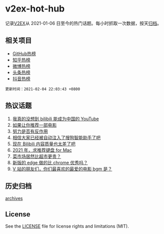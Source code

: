 # v2ex-hot-hub

 记录[V2EX](https://www.v2ex.com/)从 2021-01-06 日至今的热门话题。每小时抓取一次数据，按天[归档](archives)。
 
 ## 相关项目

- [GitHub热榜](https://github.com/lonnyzhang423/github-hot-hub)
- [知乎热榜](https://github.com/lonnyzhang423/zhihu-hot-hub)
- [微博热榜](https://github.com/lonnyzhang423/weibo-hot-hub)
- [头条热榜](https://github.com/lonnyzhang423/toutiao-hot-hub)
- [抖音热榜](https://github.com/lonnyzhang423/douyin-hot-hub)


 `更新时间：2021-02-04 22:03:43 +0800`

## 热议话题

1. [我真的没想到 bilibili 能成为中国的 YouTube](https://www.v2ex.com/t/751071)
1. [如果让你推荐一部电影](https://www.v2ex.com/t/751220)
1. [努力是否有反作用](https://www.v2ex.com/t/751265)
1. [相信大家已经被自动注入了搜狗智能助手了吧](https://www.v2ex.com/t/751120)
1. [现在 Bilibili 内容质量也太差了吧](https://www.v2ex.com/t/751221)
1. [2021 年，求推荐键盘 for Mac](https://www.v2ex.com/t/751085)
1. [菜市场居然比超市更贵？](https://www.v2ex.com/t/751074)
1. [新版的 edge 做的比 chrome 优秀吗？](https://www.v2ex.com/t/751156)
1. [V 站的朋友们，你们最喜欢的最爱的电影 bgm 是？](https://www.v2ex.com/t/751257)

## 历史归档

[archives](archives)

## License

See the [LICENSE](LICENSE) file for license rights and limitations (MIT).
